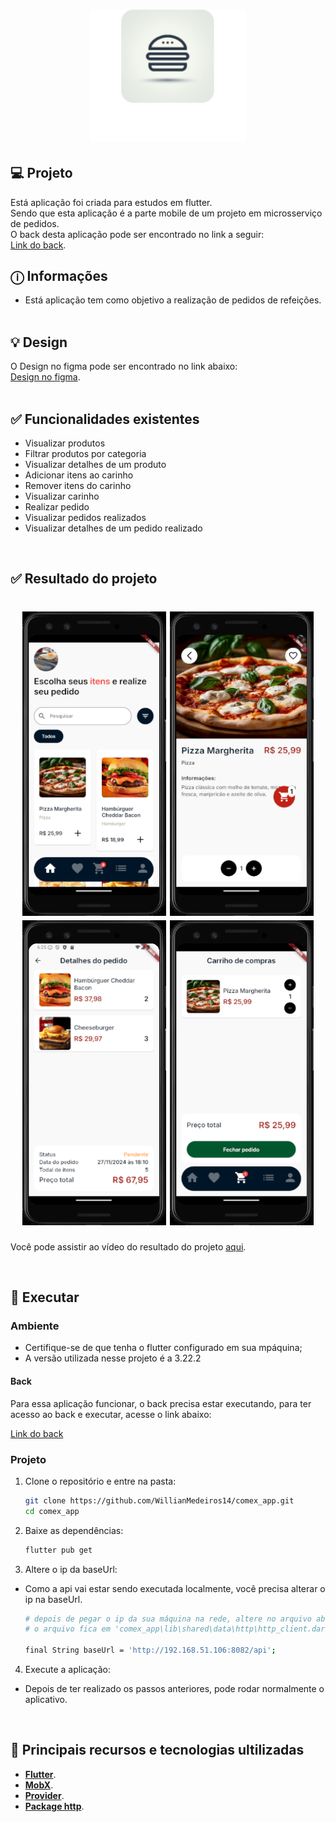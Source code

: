<h1 align="center">
  <img alt="Comex" title="Comex" src="./assets/logo.png" width="250px" />
</h1>

## 💻 Projeto

Está aplicação foi criada para estudos em flutter.<br>
Sendo que esta aplicação é a parte mobile de um projeto em microsserviço de pedidos.<br>
O back desta aplicação pode ser encontrado no link a seguir: <br> [Link do back](https://github.com/WillianMedeiros14/comex-microservices-dotnet).
<br>

## ⓘ Informações

- Está aplicação tem como objetivo a realização de pedidos de refeições.
  <br><br>

## 💡 Design
O Design no figma pode ser encontrado no link abaixo: <br> 
[Design no figma](https://www.figma.com/design/brfDB7kcfjH5jtIBgOok6v/Untitled?node-id=0-1&node-type=canvas&t=FoaDct9UQD0vOn2c-0). <br><br>

## ✅ Funcionalidades existentes

- Visualizar produtos
- Filtrar produtos por categoria
- Visualizar detalhes de um produto
- Adicionar itens ao carinho
- Remover itens do carinho
- Visualizar carinho
- Realizar pedido
- Visualizar pedidos realizados
- Visualizar detalhes de um pedido realizado

<br>

## ✅ Resultado do projeto

<h1 align="center">
  <img alt="Comex" title="Comex" src="assets/resultAplication/1.png" width=230/>
  <img alt="Comex" title="Comex" src="assets/resultAplication/2.png" width=230/>
  <img alt="Comex" title="Comex" src="assets/resultAplication/3.png" width=230/>
  <img alt="Comex" title="Comex" src="assets/resultAplication/4.png" width=230/>
</h1>

Você pode assistir ao vídeo do resultado do projeto [aqui](https://drive.google.com/file/d/10ICf_y-h25923oUzuZcc9ry8PFJ-lbq1/view?usp=sharing).

<br>

## 🎲 Executar
### Ambiente
- Certifique-se de que tenha o flutter configurado em sua mpáquina;
- A versão utilizada nesse projeto é a 3.22.2

####  Back
Para essa aplicação funcionar, o back precisa estar executando, para ter acesso ao back e executar, acesse o link abaixo:

[Link do back](https://github.com/WillianMedeiros14/comex-microservices-dotnet)

### Projeto
1. Clone o repositório e entre na pasta:

   ```bash
   git clone https://github.com/WillianMedeiros14/comex_app.git
   cd comex_app
   ```

2. Baixe as dependências:

   ```bash
   flutter pub get
   ```


3. Altere o ip da baseUrl:
- Como a api vai estar sendo executada localmente, você precisa alterar o ip na baseUrl. 
   ```bash
   # depois de pegar o ip da sua máquina na rede, altere no arquivo abaixo.
   # o arquivo fica em 'comex_app\lib\shared\data\http\http_client.dart'

   final String baseUrl = 'http://192.168.51.106:8082/api';
   ```
4. Execute a aplicação:
- Depois de ter realizado os passos anteriores, pode rodar normalmente o aplicativo. 

<br>

## 🚀 Principais recursos e tecnologias ultilizadas
- **[Flutter](https://flutter.dev/)**.
- **[MobX](https://mobx.netlify.app/)**.
- **[Provider](https://pub.dev/packages/provider)**.
- **[Package http](https://pub.dev/packages/http)**.

